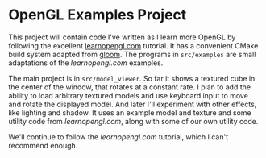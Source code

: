 # OpenGL Examples Project

This project will contain code I've written as I learn more
OpenGL by following the excellent [learnopengl.com](https://learnopengl.com/) tutorial. It has a convenient CMake build system adapted from
[gloom](https://github.com/aleksaro/gloom). The programs in `src/examples` are small adaptations of the _learnopengl.com_ examples.

The main project is in `src/model_viewer`.
So far it shows a textured cube in the center of the window, that rotates at a constant rate.
I plan to add the ability to load arbitrary textured models
and use keyboard input to move and rotate the displayed model.
And later I'll experiment with other effects, like lighting and shadow.
It uses an example model and texture and some utility code from
_learnopengl.com_, along with some of our own utility code.

We'll continue to follow the _learnopengl.com_ tutorial, which I
can't recommend enough.
